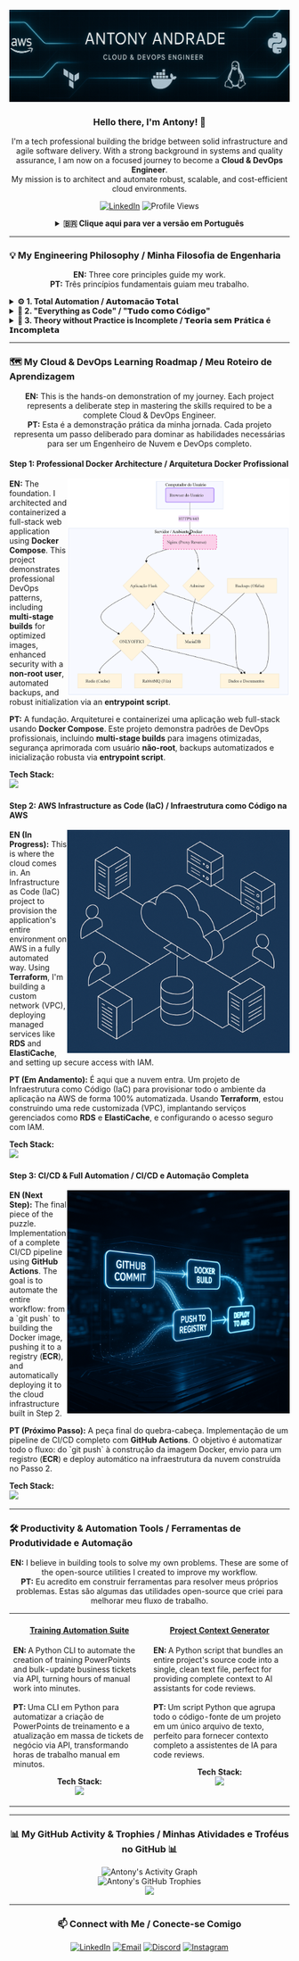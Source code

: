<!-- Personalized Banner Block -->
<p align="center">
  <img src="https://github.com/antonyandrade01/.github/blob/main/assets/BannerPerfil.png?raw=true" alt="Antony Andrade - Cloud & DevOps Engineer Banner">
</p>

<!-- Introduction Block -->
<div align="center">

### Hello there, I'm Antony! 👋

<p>I'm a tech professional building the bridge between solid infrastructure and agile software delivery. With a strong background in systems and quality assurance, I am now on a focused journey to become a <b>Cloud & DevOps Engineer</b>.<br>My mission is to architect and automate robust, scalable, and cost-efficient cloud environments.</p>

<p>
  <a href="https://www.linkedin.com/in/antony-andrade-a04b92b7/" target="_blank"><img src="https://img.shields.io/badge/LinkedIn-0077B5?style=for-the-badge&logo=linkedin&logoColor=white" alt="LinkedIn"/></a>
  <img src="https://komarev.com/ghpvc/?username=antonyandrade01&label=Profile%20Views&color=blueviolet&style=for-the-badge" alt="Profile Views" />
</p>
</div>

<!-- Collapsible Portuguese Version -->
<details align="center">
  <summary><b>🇧🇷 Clique aqui para ver a versão em Português</b></summary>
  
  ### Olá, eu sou o Antony! 👋
  
  <p>Sou um profissional de tecnologia construindo a ponte entre infraestruturas sólidas e a entrega ágil de software. Com uma forte bagagem em sistemas e quality assurance, agora estou em uma jornada focada para me tornar um <b>Cloud & DevOps Engineer</b>.<br>Minha missão é arquitetar e automatizar ambientes na nuvem que sejam robustos, escaláveis e com custo-eficiente.</p>
</details>

---

### 💡 My Engineering Philosophy / Minha Filosofia de Engenharia

<div align="center">
<p><b>EN:</b> Three core principles guide my work.<br><b>PT:</b> Três princípios fundamentais guiam meu trabalho.</p>
</div>

<details>
  <summary><b>⚙️ 1. Total Automation / 𝗔𝘂𝘁𝗼𝗺𝗮𝗰ã𝗼 𝗧𝗼𝘁𝗮𝗹</b></summary>
  <p>
    <b>EN:</b> If a task is repetitive, it must be automated. Time is valuable.<br>
    <b>PT:</b> Se uma tarefa é repetitiva, ela deve ser automatizada. O tempo é valioso.
  </p>
</details>

<details>
  <summary><b>📜 2. "Everything as Code" / "𝗧𝘂𝗱𝗼 𝗰𝗼𝗺𝗼 𝗖ó𝗱𝗶𝗴𝗼"</b></summary>
  <p>
    <b>EN:</b> Infrastructure and pipelines must be versioned and testable. I use tools like Terraform and Docker to ensure every environment is consistent, secure, and recreatable at any moment.<br>
    <b>PT:</b> Infraestrutura e pipelines devem ser versionados e testáveis. Utilizo ferramentas como Terraform e Docker para garantir que cada ambiente seja consistente, seguro e recriável a qualquer momento.
  </p>
</details>

<details>
  <summary><b>🚀 3. Theory without Practice is Incomplete / 𝗧𝗲𝗼𝗿𝗶𝗮 𝘀𝗲𝗺 𝗣𝗿á𝘁𝗶𝗰𝗮 é 𝗜𝗻𝗰𝗼𝗺𝗽𝗹𝗲𝘁𝗮</b></summary>
  <p>
    <b>EN:</b> Certifications are important to validate knowledge, but true competence is proven in practice. Every concept I study is immediately applied to my projects, transforming theory into functional solutions.<br>
    <b>PT:</b> Certificações são importantes para validar o conhecimento, mas a verdadeira competência é provada na prática. Cada conceito que estudo é imediatamente aplicado nos meus projetos, transformando teoria em soluções funcionais.
  </p>
</details>

---

### 🗺️ My Cloud & DevOps Learning Roadmap / Meu Roteiro de Aprendizagem

<div align="center">
<p><b>EN:</b> This is the hands-on demonstration of my journey. Each project represents a deliberate step in mastering the skills required to be a complete Cloud & DevOps Engineer.<br><b>PT:</b> Esta é a demonstração prática da minha jornada. Cada projeto representa um passo deliberado para dominar as habilidades necessárias para ser um Engenheiro de Nuvem e DevOps completo.</p>
</div>


#### **Step 1: Professional Docker Architecture / Arquitetura Docker Profissional**
<a href="https://github.com/antonyandrade01/clinica-evolution-architecture">
  <img align="right" width="400" src="https://github.com/antonyandrade01/clinica-evolution-architecture/blob/main/docs/images/arquitetura.png?raw=true" alt="Docker Architecture">
</a>
<p><b>EN:</b> The foundation. I architected and containerized a full-stack web application using <b>Docker Compose</b>. This project demonstrates professional DevOps patterns, including <b>multi-stage builds</b> for optimized images, enhanced security with a <b>non-root user</b>, automated backups, and robust initialization via an <b>entrypoint script</b>.</p>
<p><b>PT:</b> A fundação. Arquiteturei e containerizei uma aplicação web full-stack usando <b>Docker Compose</b>. Este projeto demonstra padrões de DevOps profissionais, incluindo <b>multi-stage builds</b> para imagens otimizadas, segurança aprimorada com usuário <b>não-root</b>, backups automatizados e inicialização robusta via <b>entrypoint script</b>.</p>
<b>Tech Stack:</b><br>
<img src="https://skillicons.dev/icons?i=docker,python,flask,mysql,nginx,redis" />
<br clear="right"/>

#### **Step 2: AWS Infrastructure as Code (IaC) / Infraestrutura como Código na AWS**
<a href="https://github.com/antonyandrade01/clinica-evolution-aws-terraform-deployment">
  <img align="right" width="400" src="https://github.com/antonyandrade01/.github/blob/main/assets/CloudArchitectureBlueprint.png?raw=true" alt="AWS Architecture">
</a>
<p><b>EN (In Progress):</b> This is where the cloud comes in. An Infrastructure as Code (IaC) project to provision the application's entire environment on AWS in a fully automated way. Using <b>Terraform</b>, I'm building a custom network (VPC), deploying managed services like <b>RDS</b> and <b>ElastiCache</b>, and setting up secure access with IAM.</p>
<p><b>PT (Em Andamento):</b> É aqui que a nuvem entra. Um projeto de Infraestrutura como Código (IaC) para provisionar todo o ambiente da aplicação na AWS de forma 100% automatizada. Usando <b>Terraform</b>, estou construindo uma rede customizada (VPC), implantando serviços gerenciados como <b>RDS</b> e <b>ElastiCache</b>, e configurando o acesso seguro com IAM.</p>
<b>Tech Stack:</b><br>
<img src="https://skillicons.dev/icons?i=aws,terraform,ec2,rds,vpc,s3" />
<br clear="right"/>

#### **Step 3: CI/CD & Full Automation / CI/CD e Automação Completa**
<a href="https://github.com/antonyandrade01/clinica-evolution-source/tree/main/.github/workflows">
  <img align="right" width="400" src="https://github.com/antonyandrade01/.github/blob/main/assets/CI-CD-Pipeline.png?raw=true" alt="CI/CD Pipeline">
</a>
<p><b>EN (Next Step):</b> The final piece of the puzzle. Implementation of a complete CI/CD pipeline using <b>GitHub Actions</b>. The goal is to automate the entire workflow: from a `git push` to building the Docker image, pushing it to a registry (<b>ECR</b>), and automatically deploying it to the cloud infrastructure built in Step 2.</p>
<p><b>PT (Próximo Passo):</b> A peça final do quebra-cabeça. Implementação de um pipeline de CI/CD completo com <b>GitHub Actions</b>. O objetivo é automatizar todo o fluxo: do `git push` à construção da imagem Docker, envio para um registro (<b>ECR</b>) e deploy automático na infraestrutura da nuvem construída no Passo 2.</p>
<b>Tech Stack:</b><br>
<img src="https://skillicons.dev/icons?i=githubactions,docker,aws,kubernetes" />
<br clear="right"/>

---

### 🛠️ Productivity & Automation Tools / Ferramentas de Produtividade e Automação

<div align="center">
<p><b>EN:</b> I believe in building tools to solve my own problems. These are some of the open-source utilities I created to improve my workflow.<br><b>PT:</b> Eu acredito em construir ferramentas para resolver meus próprios problemas. Estas são algumas das utilidades open-source que criei para melhorar meu fluxo de trabalho.</p>
</div>

<table width="100%">
<tr>
<td width="50%" valign="top">
  <h4 align="center"><a href="https://github.com/antonyandrade01/training-automation-suite">Training Automation Suite</a></h4>
  <p><b>EN:</b> A Python CLI to automate the creation of training PowerPoints and bulk-update business tickets via API, turning hours of manual work into minutes.<br><br><b>PT:</b> Uma CLI em Python para automatizar a criação de PowerPoints de treinamento e a atualização em massa de tickets de negócio via API, transformando horas de trabalho manual em minutos.</p>
  <p align="center"><b>Tech Stack:</b><br><img src="https://skillicons.dev/icons?i=python,mysql,powershell" /></p>
</td>
<td width="50%" valign="top">
  <h4 align="center"><a href="https://github.com/antonyandrade01/project-context-generator">Project Context Generator</a></h4>
  <p><b>EN:</b> A Python script that bundles an entire project's source code into a single, clean text file, perfect for providing complete context to AI assistants for code reviews.<br><br><b>PT:</b> Um script Python que agrupa todo o código-fonte de um projeto em um único arquivo de texto, perfeito para fornecer contexto completo a assistentes de IA para code reviews.</p>
  <p align="center"><b>Tech Stack:</b><br><img src="https://skillicons.dev/icons?i=python,bash" /></p>
</td>
</tr>
</table>

---
<h3 align="center">📊 My GitHub Activity & Trophies / Minhas Atividades e Troféus no GitHub 📊</h3>

<div align="center">
  <picture>
    <source 
      media="(prefers-color-scheme: dark)" 
      srcset="https://github-readme-activity-graph.vercel.app/graph?username=antonyandrade01&bg_color=0d1117&color=ffffff&line=00b4d8&point=ffffff&area=true&hide_border=true"
    >
    <source 
      media="(prefers-color-scheme: light)" 
      srcset="https://github-readme-activity-graph.vercel.app/graph?username=antonyandrade01&bg_color=fffeff&color=24292e&line=00b4d8&point=24292e&area=true&hide_border=true"
    >
    <img 
      alt="Antony's Activity Graph" 
      src="https://github-readme-activity-graph.vercel.app/graph?username=antonyandrade01&bg_color=fffeff&color=24292e&line=00b4d8&point=24292e&area=true&hide_border=true"
    >
  </picture>
</div>

<div align="center"> 
  <picture>
    <source 
      media="(prefers-color-scheme: dark)" 
      srcset="https://github-profile-trophy.vercel.app/?username=antonyandrade01&theme=discord&column=-1&no-frame=true&no-bg=true&margin-w=15&rank=-?"
    >
    <source 
      media="(prefers-color-scheme: light)" 
      srcset="https://github-profile-trophy.vercel.app/?username=antonyandrade01&theme=flat&column=-1&no-frame=true&no-bg=true&margin-w=15&rank=-?"
    >
    <img 
      alt="Antony's GitHub Trophies" 
      src="https://github-profile-trophy.vercel.app/?username=antonyandrade01&theme=flat&column=-1&no-frame=true&no-bg=true&margin-w=15&rank=-?"
    >
  </picture>
</div>
      
<div align="center">
  <a href="https://skillicons.dev">
    <img src="https://skillicons.dev/icons?i=aws,azure,gcp,docker,kubernetes,terraform,nginx,githubactions,linux,bash,powershell,git,python,flask,js,mysql,redis&perline=20" />
  </a>
</div>

    
---
<h3 align="center">📫 Connect with Me / Conecte-se Comigo</h3>

<p align="center">
  <a href="https://www.linkedin.com/in/antony-andrade-a04b92b7/" target="_blank"><img src="https://img.shields.io/badge/LinkedIn-0077B5?style=for-the-badge&logo=linkedin&logoColor=white" alt="LinkedIn"/></a>
  <a href="mailto:antonymsandrade@gmail.com.com" target="_blank"><img src="https://img.shields.io/badge/Email-D14836?style=for-the-badge&logo=gmail&logoColor=white" alt="Email"/></a>
  <a href="https://discordapp.com/users/TonyToninho" target="_blank"><img src="https://img.shields.io/badge/Discord-7289DA?style=for-the-badge&logo=discord&logoColor=white" alt="Discord"/></a>
  <a href="https://www.instagram.com/i.am.toninho/" target="_blank"><img src="https://img.shields.io/badge/Instagram-E4405F?style=for-the-badge&logo=instagram&logoColor=white" alt="Instagram"/></a>
    

